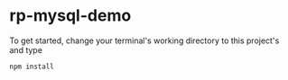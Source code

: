 # rp-mysql-demo

To get started, change your terminal's working directory to this project's and type
```
npm install
```
